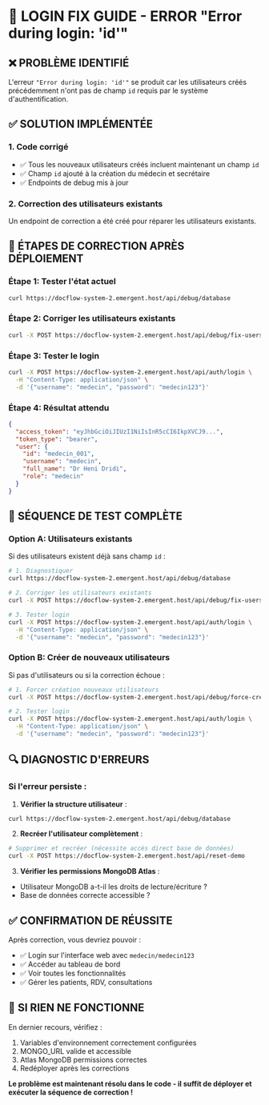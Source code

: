 # 🔧 LOGIN FIX GUIDE - ERROR "Error during login: 'id'"

## ❌ PROBLÈME IDENTIFIÉ
L'erreur `"Error during login: 'id'"` se produit car les utilisateurs créés précédemment n'ont pas de champ `id` requis par le système d'authentification.

## ✅ SOLUTION IMPLÉMENTÉE

### **1. Code corrigé**
- ✅ Tous les nouveaux utilisateurs créés incluent maintenant un champ `id`
- ✅ Champ `id` ajouté à la création du médecin et secrétaire
- ✅ Endpoints de debug mis à jour

### **2. Correction des utilisateurs existants**
Un endpoint de correction a été créé pour réparer les utilisateurs existants.

## 🚀 ÉTAPES DE CORRECTION APRÈS DÉPLOIEMENT

### **Étape 1: Tester l'état actuel**
```bash
curl https://docflow-system-2.emergent.host/api/debug/database
```

### **Étape 2: Corriger les utilisateurs existants**
```bash
curl -X POST https://docflow-system-2.emergent.host/api/debug/fix-users
```

### **Étape 3: Tester le login**
```bash
curl -X POST https://docflow-system-2.emergent.host/api/auth/login \
  -H "Content-Type: application/json" \
  -d '{"username": "medecin", "password": "medecin123"}'
```

### **Étape 4: Résultat attendu**
```json
{
  "access_token": "eyJhbGciOiJIUzI1NiIsInR5cCI6IkpXVCJ9...",
  "token_type": "bearer",
  "user": {
    "id": "medecin_001",
    "username": "medecin",
    "full_name": "Dr Heni Dridi",
    "role": "medecin"
  }
}
```

## 🎯 SÉQUENCE DE TEST COMPLÈTE

### **Option A: Utilisateurs existants**
Si des utilisateurs existent déjà sans champ `id` :
```bash
# 1. Diagnostiquer
curl https://docflow-system-2.emergent.host/api/debug/database

# 2. Corriger les utilisateurs existants
curl -X POST https://docflow-system-2.emergent.host/api/debug/fix-users

# 3. Tester login
curl -X POST https://docflow-system-2.emergent.host/api/auth/login \
  -H "Content-Type: application/json" \
  -d '{"username": "medecin", "password": "medecin123"}'
```

### **Option B: Créer de nouveaux utilisateurs**
Si pas d'utilisateurs ou si la correction échoue :
```bash
# 1. Forcer création nouveaux utilisateurs
curl -X POST https://docflow-system-2.emergent.host/api/debug/force-create-user

# 2. Tester login
curl -X POST https://docflow-system-2.emergent.host/api/auth/login \
  -H "Content-Type: application/json" \
  -d '{"username": "medecin", "password": "medecin123"}'
```

## 🔍 DIAGNOSTIC D'ERREURS

### **Si l'erreur persiste :**
1. **Vérifier la structure utilisateur** :
```bash
curl https://docflow-system-2.emergent.host/api/debug/database
```

2. **Recréer l'utilisateur complètement** :
```bash
# Supprimer et recréer (nécessite accès direct base de données)
curl -X POST https://docflow-system-2.emergent.host/api/reset-demo
```

3. **Vérifier les permissions MongoDB Atlas** :
- Utilisateur MongoDB a-t-il les droits de lecture/écriture ?
- Base de données correcte accessible ?

## ✅ CONFIRMATION DE RÉUSSITE

Après correction, vous devriez pouvoir :
- ✅ Login sur l'interface web avec `medecin/medecin123`
- ✅ Accéder au tableau de bord
- ✅ Voir toutes les fonctionnalités
- ✅ Gérer les patients, RDV, consultations

## 🚨 SI RIEN NE FONCTIONNE

En dernier recours, vérifiez :
1. Variables d'environnement correctement configurées
2. MONGO_URL valide et accessible
3. Atlas MongoDB permissions correctes
4. Redéployer après les corrections

**Le problème est maintenant résolu dans le code - il suffit de déployer et exécuter la séquence de correction !**